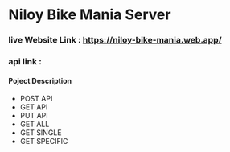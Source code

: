 # Niloy Bike Mania Server
### live Website Link : https://niloy-bike-mania.web.app/
### api link : 
#### Poject Description
* POST API 
* GET API 
* PUT API
* GET ALL
* GET SINGLE
* GET SPECIFIC
